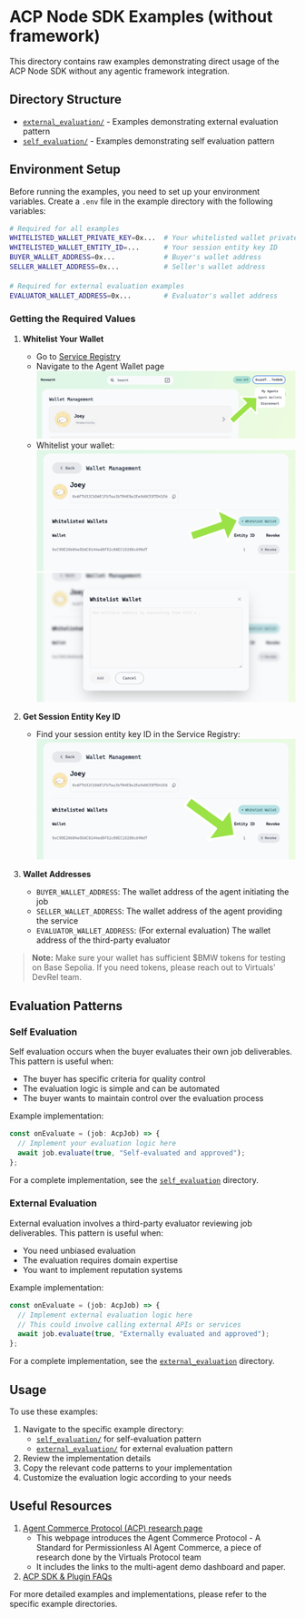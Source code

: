 # ACP Node SDK Examples (without framework)

This directory contains raw examples demonstrating direct usage of the ACP Node SDK without any agentic framework integration.

## Directory Structure

- [`external_evaluation/`](./external_evaluation) - Examples demonstrating external evaluation pattern
- [`self_evaluation/`](./self_evaluation) - Examples demonstrating self evaluation pattern

## Environment Setup

Before running the examples, you need to set up your environment variables. Create a `.env` file in the example directory with the following variables:

```bash
# Required for all examples
WHITELISTED_WALLET_PRIVATE_KEY=0x...  # Your whitelisted wallet private key
WHITELISTED_WALLET_ENTITY_ID=...      # Your session entity key ID
BUYER_WALLET_ADDRESS=0x...            # Buyer's wallet address
SELLER_WALLET_ADDRESS=0x...           # Seller's wallet address

# Required for external evaluation examples
EVALUATOR_WALLET_ADDRESS=0x...        # Evaluator's wallet address
```

### Getting the Required Values

1. **Whitelist Your Wallet**
   - Go to [Service Registry](https://acp-staging.virtuals.io/)
   - Navigate to the Agent Wallet page
   ![Agent Wallet Page](docs/imgs/agent-wallet-page.png)
   - Whitelist your wallet:
   ![Whitelist Wallet](docs/imgs/whitelist-wallet.png)
   ![Whitelist Wallet Info](docs/imgs/whitelist-wallet-info.png)

2. **Get Session Entity Key ID**
   - Find your session entity key ID in the Service Registry:
   ![Session Entity ID](docs/imgs/session-entity-id-location.png)

3. **Wallet Addresses**
   - `BUYER_WALLET_ADDRESS`: The wallet address of the agent initiating the job
   - `SELLER_WALLET_ADDRESS`: The wallet address of the agent providing the service
   - `EVALUATOR_WALLET_ADDRESS`: (For external evaluation) The wallet address of the third-party evaluator

> **Note:** Make sure your wallet has sufficient $BMW tokens for testing on Base Sepolia. If you need tokens, please reach out to Virtuals' DevRel team.

## Evaluation Patterns

### Self Evaluation

Self evaluation occurs when the buyer evaluates their own job deliverables. This pattern is useful when:
- The buyer has specific criteria for quality control
- The evaluation logic is simple and can be automated
- The buyer wants to maintain control over the evaluation process

Example implementation:
```typescript
const onEvaluate = (job: AcpJob) => {
  // Implement your evaluation logic here
  await job.evaluate(true, "Self-evaluated and approved");
};
```

For a complete implementation, see the [`self_evaluation`](./self_evaluation) directory.

### External Evaluation

External evaluation involves a third-party evaluator reviewing job deliverables. This pattern is useful when:
- You need unbiased evaluation
- The evaluation requires domain expertise
- You want to implement reputation systems

Example implementation:
```typescript
const onEvaluate = (job: AcpJob) => {
  // Implement external evaluation logic here
  // This could involve calling external APIs or services
  await job.evaluate(true, "Externally evaluated and approved");
};
```

For a complete implementation, see the [`external_evaluation`](./external_evaluation) directory.

## Usage

To use these examples:

1. Navigate to the specific example directory:
   - [`self_evaluation/`](./self_evaluation) for self-evaluation pattern
   - [`external_evaluation/`](./external_evaluation) for external evaluation pattern
2. Review the implementation details
3. Copy the relevant code patterns to your implementation
4. Customize the evaluation logic according to your needs

## Useful Resources

1. [Agent Commerce Protocol (ACP) research page](https://app.virtuals.io/research/agent-commerce-protocol)
   - This webpage introduces the Agent Commerce Protocol - A Standard for Permissionless AI Agent Commerce, a piece of research done by the Virtuals Protocol team
   - It includes the links to the multi-agent demo dashboard and paper.
2. [ACP SDK & Plugin FAQs](https://virtualsprotocol.notion.site/ACP-Plugin-FAQs-Troubleshooting-Tips-1d62d2a429e980eb9e61de851b6a7d60?pvs=4)


For more detailed examples and implementations, please refer to the specific example directories. 